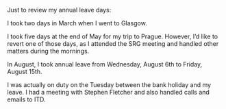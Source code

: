 Just to review my annual leave days:

I took two days in March when I went to Glasgow.

I took five days at the end of May for my trip to Prague. However, I’d like to revert one of those days, as I attended the SRG meeting and handled other matters during the mornings.

In August, I took annual leave from Wednesday, August 6th to Friday, August 15th.

I was actually on duty on the Tuesday between the bank holiday and my leave. I had a meeting with Stephen Fletcher and also handled calls and emails to ITD.

